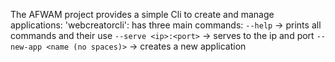 The AFWAM project provides a simple Cli to create and manage applications:
'webcreatorcli':
has three main commands:
`--help` -> prints all commands and their use
`--serve <ip>:<port>` -> serves to the ip and port
`--new-app <name (no spaces)>` -> creates a new application
